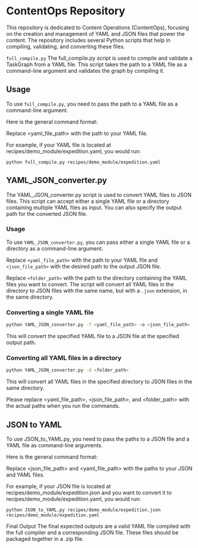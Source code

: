 # ContentOps Repository
This repository is dedicated to Content Operations (ContentOps), focusing on the creation and management of YAML and JSON files that power the content. The repository includes several Python scripts that help in compiling, validating, and converting these files.

`full_compile.py`
The full_compile.py script is used to compile and validate a TaskGraph from a YAML file. This script takes the path to a YAML file as a command-line argument and validates the graph by compiling it.

## Usage
To use `full_compile.py`, you need to pass the path to a YAML file as a command-line argument.

Here is the general command format:

Replace <yaml_file_path> with the path to your YAML file.

For example, if your YAML file is located at recipes/demo_module/expedition.yaml, you would run: 
```
python full_compile.py recipes/demo_module/expedition.yaml
```

## YAML_JSON_converter.py
The YAML_JSON_converter.py script is used to convert YAML files to JSON files. This script can accept either a single YAML file or a directory containing multiple YAML files as input. You can also specify the output path for the converted JSON file.

### Usage
To use `YAML_JSON_converter.py`, you can pass either a single YAML file or a directory as a command-line argument.

Replace `<yaml_file_path>` with the path to your YAML file and `<json_file_path>` with the desired path to the output JSON file.

Replace `<folder_path>` with the path to the directory containing the YAML files you want to convert. The script will convert all YAML files in the directory to JSON files with the same name, but with a `.json` extension, in the same directory.

### Converting a single YAML file
```sh
python YAML_JSON_converter.py -f <yaml_file_path> -o <json_file_path>
```
This will convert the specified YAML file to a JSON file at the specified output path.

### Converting all YAML files in a directory
```sh
python YAML_JSON_converter.py -d <folder_path>
```
This will convert all YAML files in the specified directory to JSON files in the same directory. 

Please replace <yaml_file_path>, <json_file_path>, and <folder_path> with the actual paths when you run the commands.


## JSON to YAML
To use JSON_to_YAML.py, you need to pass the paths to a JSON file and a YAML file as command-line arguments.

Here is the general command format:

Replace <json_file_path> and <yaml_file_path> with the paths to your JSON and YAML files.

For example, if your JSON file is located at recipes/demo_module/expedition.json and you want to convert it to recipes/demo_module/expedition.yaml, you would run:
```
python JSON_to_YAML.py recipes/demo_module/expedition.json recipes/demo_module/expedition.yaml
```
Final Output
The final expected outputs are a valid YAML file compiled with the full compiler and a corresponding JSON file. These files should be packaged together in a .zip file.